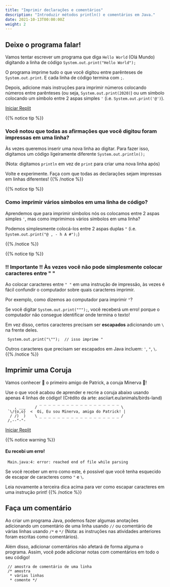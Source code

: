 ```yaml
---
title: "Imprimir declarações e comentários"
description: "Introduzir métodos println() e comentários em Java."
date: 2021-10-13T00:00:00Z
weight: 2
---
```



## Deixe o programa falar!

Vamos tentar escrever um programa que diga `Hello World` (Olá Mundo) digitando a linha de código `System.out.print("Hello World");` 

O programa imprime tudo o que você digitou entre parênteses de `System.out.print`. E cada linha de código termina com `;`.

Depois, adicione mais instruções para imprimir números colocando números entre parênteses (ou seja, `System.out.print(2020)`) ou um símbolo colocando um símbolo entre 2 aspas simples `'` (i.e. `System.out.print('@')`).

<a class="my-2 mx-4 btn btn-info" href="https://replit.com/@nuevofoundation/JavaBasicsHelloWorld" target="_blank">Iniciar Replit</a>

{{% notice tip %}}
### Você notou que todas as afirmações que você digitou foram impressas em uma linha?

Às vezes queremos inserir uma nova linha ao digitar.
Para fazer isso, digitamos um código ligeiramente diferente `System.out.println();`

(Nota: digitamos `println` em vez de `print` para criar uma nova linha após)

Volte e experimente. Faça com que todas as declarações sejam impressas em linhas diferentes!
{{% /notice %}}

{{% notice tip %}}
### Como imprimir vários símbolos em uma linha de código?

Aprendemos que para imprimir símbolos nós os colocamos entre 2 aspas simples `'`, mas como imprimimos vários símbolos em uma linha?

Podemos simplesmente colocá-los entre 2 aspas duplas `"` (i.e. `System.out.print("@ , - h A #");`)

{{% /notice %}}

{{% notice tip %}}
### !! Importante !! Às vezes você não pode simplesmente colocar caracteres entre " "

Ao colocar caracteres entre `" "` em uma instrução de impressão, às vezes é fácil confundir o computador sobre quais caracteres imprimir.

Por exemplo, como dizemos ao computador para imprimir `"`?

Se você digitar `System.out.print(""");`, você receberá um erro! porque o computador não consegue identificar onde termina o texto!

Em vez disso, certos caracteres precisam ser <b>escapados</b> adicionando um `\` na frente deles.

     System.out.print("\"");  // isso imprime "

Outros caracteres que precisam ser escapados em Java incluem: `'`, `"`, `\`.
{{% /notice %}}

## Imprimir uma Coruja

Vamos conhecer 🐥 o primeiro amigo de Patrick, a coruja Minerva 🦉!

Use o que você acabou de aprender e recrie a coruja abaixo usando apenas 4 linhas de código! (Crédito da arte: asciiart.eu/animals/birds-land)

        , ___    / ‾ ‾ ‾ ‾ ‾ ‾ ‾ ‾ ‾ ‾ ‾ ‾ ‾ ‾ ‾ ‾ ‾ ‾ \
     `\/{o,o}  <  Oi, Eu sou Minerva, amiga do Patrick! |
      / /)  )    \ _ _ _ _ _ _ _ _ _ _ _ _ _ _ _ _ _ _ /
     /,--"-"- 


<a class="my-2 mx-4 btn btn-info" href="https://replit.com/@nuevofoundation/JavaBasicsOwl" target="_blank">Iniciar Replit</a>

{{% notice warning %}}
#### Eu recebi um erro!

     Main.java:4: error: reached end of file while parsing
Se você receber um erro como este, é possível que você tenha esquecido de escapar de caracteres como `"` e `\`.

Leia novamente a terceira dica acima para ver como escapar caracteres em uma instrução print!
{{% /notice %}}

## Faça um comentário

Ao criar um programa Java, podemos fazer algumas anotações adicionando um comentário de uma linha usando `//` ou comentário de várias linhas usando `/*` e `*/` (Nota: as instruções nas atividades anteriores foram escritas como comentários).

Além disso, adicionar comentários não afetará de forma alguma o programa. Assim, você pode adicionar notas com comentários em todo o seu código!

     // amostra de comentário de uma linha
     /* amostra
      * várias linhas
      * comente */

